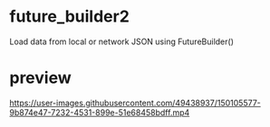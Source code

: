 # future_builder2

Load data from local or network JSON using FutureBuilder()

# preview

https://user-images.githubusercontent.com/49438937/150105577-9b874e47-7232-4531-899e-51e68458bdff.mp4

